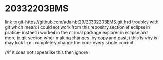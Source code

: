# 20332203BMS
link to git-https://github.com/adambt29/20332203BMS.git
had troubles with git which meant i could not work from this repositry section of eclipse in pratice- instaed i worked in the normal package explorer in
eclipse and more to git section when making changes (by copy and paste) this is why is may look like i completely change the code every single commit.


//if it does not appearlike this then ignore
